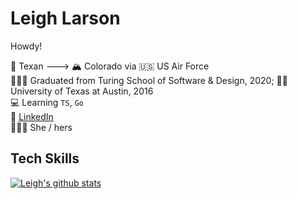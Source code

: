 # Leigh Larson

Howdy!

🤠 Texan ---> 🏔 Colorado via 🇺🇸 US Air Force <br />
👩🏻‍🎓 Graduated from Turing School of Software & Design, 2020; 🤘🏼 University of Texas at Austin, 2016 <br/>
💻 Learning `TS`, `Go` <br/>
🔎 [LinkedIn](https://www.linkedin.com/in/leigh-larson/) </br>
🦸🏻‍♀️ She / hers

## Tech Skills


[![Leigh's github stats](https://github-readme-stats.vercel.app/api?username=leighlars)](https://github.com/leighlars/github-readme-stats)
